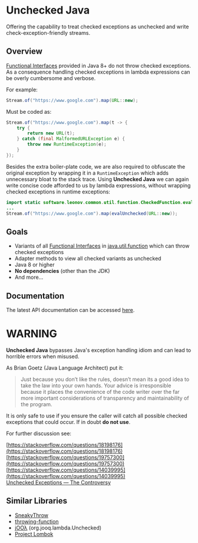 Unchecked Java
===============
Offering the capability to treat checked exceptions as unchecked and write check-exception-friendly streams.

Overview
--------

[Functional Interfaces](https://docs.oracle.com/javase/8/docs/api/java/lang/FunctionalInterface.html) provided in Java 8+ do not throw checked exceptions. As a consequence handling checked exceptions in lambda expressions can be overly cumbersome and verbose.

For example:

```java
Stream.of("https://www.google.com").map(URL::new);
```

Must be coded as:

```java
Stream.of("https://www.google.com").map(t -> {
    try {
        return new URL(t);
    } catch (final MalformedURLException e) {
        throw new RuntimeException(e);
    }
});
```

Besides the extra boiler-plate code, we are also required to obfuscate the original exception by wrapping it in a `RuntimeException` which adds unnecessary bloat to the stack trace. Using **Unchecked Java** we can again write concise code afforded to us by lambda expressions, without wrapping checked exceptions in runtime exceptions:

```java
import static software.leonov.common.util.function.CheckedFunction.evalUnchecked;
...
Stream.of("https://www.google.com").map(evalUnchecked(URL::new));
```

Goals
-----
- Variants of all [Functional Interfaces](https://docs.oracle.com/javase/8/docs/api/java/lang/FunctionalInterface.html) in [java.util.function](https://docs.oracle.com/javase/8/docs/api/java/util/function/package-summary.html) which can throw checked exceptions
- Adapter methods to view all checked variants as unchecked
- Java 8 or higher
- **No dependencies** (other than the JDK)
- And more...

Documentation
-------------
The latest API documentation can be accessed [here](https://zleonov.github.io/unchecked-java/apidocs/latest).

WARNING
=======
**Unchecked Java** bypasses Java's exception handling idiom and can lead to horrible errors when misused.

As Brian Goetz (Java Language Architect) put it:

> Just because you don’t like the rules, doesn’t mean its a good idea to take the law into your own hands. Your advice is irresponsible because it places the convenience of the code writer over the far more important considerations of transparency and maintainability of the program.


It is only safe to use if you ensure the caller will catch all possible checked exceptions that could occur. If in doubt <b>do not use</b>.

For further discussion see:

[https://stackoverflow.com/questions/18198176](https://stackoverflow.com/questions/18198176)  
[https://stackoverflow.com/questions/19757300](https://stackoverflow.com/questions/19757300)  
[https://stackoverflow.com/questions/14039995](https://stackoverflow.com/questions/14039995)  
[Unchecked Exceptions — The Controversy](https://docs.oracle.com/javase/tutorial/essential/exceptions/runtime.html)

Similar Libraries
-----------------
- [SneakyThrow](https://github.com/rainerhahnekamp/sneakythrow)
- [throwing-function](https://github.com/pivovarit/throwing-function)
- [jOOλ](https://github.com/jOOQ/jOOL) (org.jooq.lambda.Unchecked)
- [Project Lombok](https://projectlombok.org/features/SneakyThrows)
